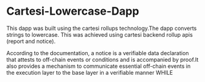 # Cartesi-Lowercase-Dapp

This dapp was built using the cartesi rollups technology.The dapp converts strings to lowercase. This was achieved using cartesi backend rollup apis (report and notice). 

According to the documentation, a notice is a verifiable data declaration that attests to off-chain events or conditions and is accompanied by proof.It also provides a mechanism to communicate essential off-chain events in the execution layer to the base layer in a verifiable manner  WHILE 
